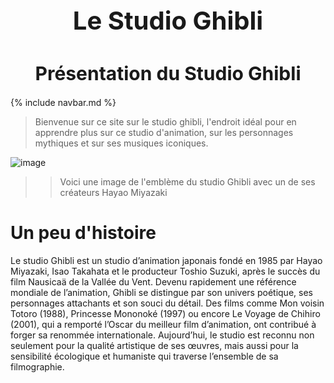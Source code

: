 <h1 style="text-align:center; font-size:40px;">
Le Studio Ghibli</h1>

  
<h1 style="text-align:center; font-size:30px;"> Présentation du Studio Ghibli </h1>

{% include navbar.md %}


> Bienvenue sur ce site sur le studio ghibli, l'endroit idéal pour en apprendre plus sur ce studio d'animation, sur les personnages mythiques et sur ses musiques iconiques.

![image](https://github.com/user-attachments/assets/f53586bb-4c02-4812-900b-fe84d141e0f6)

>> Voici une image de l'emblème du studio Ghibli avec un de ses créateurs Hayao Miyazaki

# Un peu d'histoire

Le studio Ghibli est un studio d’animation japonais fondé en 1985 par Hayao Miyazaki, Isao Takahata et le producteur Toshio Suzuki, après le succès du film Nausicaä de la Vallée du Vent. Devenu rapidement une référence mondiale de l’animation, Ghibli se distingue par son univers poétique, ses personnages attachants et son souci du détail. Des films comme Mon voisin Totoro (1988), Princesse Mononoké (1997) ou encore Le Voyage de Chihiro (2001), qui a remporté l’Oscar du meilleur film d’animation, ont contribué à forger sa renommée internationale. Aujourd’hui, le studio est reconnu non seulement pour la qualité artistique de ses œuvres, mais aussi pour la sensibilité écologique et humaniste qui traverse l’ensemble de sa filmographie.
